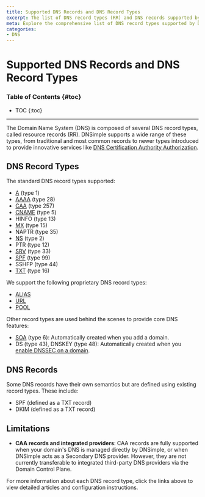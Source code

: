 ```yaml
---
title: Supported DNS Records and DNS Record Types
excerpt: The list of DNS record types (RR) and DNS records supported by DNSimple.
meta: Explore the comprehensive list of DNS record types supported by DNSimple, including A, AAAA, CNAME, MX, and more, to enhance your domain management experience.
categories:
- DNS
---
```


# Supported DNS Records and DNS Record Types

### Table of Contents {#toc}

* TOC
{:toc}

---

The Domain Name System (DNS) is composed of several DNS record types, called resource records (RR). DNSimple supports a wide range of these types, from traditional and most common records to newer types introduced to provide innovative services like [DNS Certification Authority Authorization](/articles/caa-record/).

## DNS Record Types

The standard DNS record types supported:

- [A](/articles/a-record/) (type 1)
- [AAAA](/articles/aaaa-record/) (type 28)
- [CAA](/articles/caa-record/) (type 257)
- [CNAME](/articles/cname-record/) (type 5)
- HINFO (type 13)
- [MX](/articles/mx-record/) (type 15)
- NAPTR (type 35)
- [NS](/articles/ns-record/) (type 2)
- PTR (type 12)
- [SRV](/articles/srv-record/) (type 33)
- [SPF](/articles/spf-record/) (type 99)
- SSHFP (type 44)
- [TXT](/articles/txt-record/) (type 16)

We support the following proprietary DNS record types:

- [ALIAS](/articles/alias-record/)
- [URL](/articles/url-record/)
- [POOL](/articles/pool-record/)

Other record types are used behind the scenes to provide core DNS features:

- [SOA](/articles/soa-record/) (type 6): Automatically created when you add a domain.
- DS (type 43), DNSKEY (type 48): Automatically created when you [enable DNSSEC on a domain](/articles/enabling-dnssec/).

## DNS Records

Some DNS records have their own semantics but are defined using existing record types. These include:

- SPF (defined as a TXT record)
- DKIM (defined as a TXT record)

## Limitations

- **CAA records and integrated providers**: CAA records are fully supported when your domain's DNS is managed directly by DNSimple, or when DNSimple acts as a Secondary DNS provider. However, they are not currently transferable to integrated third-party DNS providers via the Domain Control Plane.
  
For more information about each DNS record type, click the links above to view detailed articles and configuration instructions.
